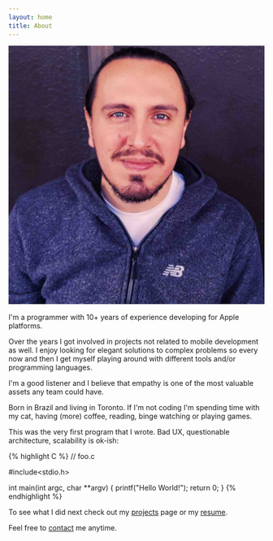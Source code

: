 ```yaml
---
layout: home
title: About
---
```


![That's me](/assets/me.jpg#avatar-home)

I'm a programmer with 10+ years of experience developing for Apple platforms.

Over the years I got involved in projects not related to mobile development as well. I enjoy looking for elegant solutions to complex problems so every now and then I get myself playing around with different tools and/or programming languages.

I'm a good listener and I believe that empathy is one of the most valuable assets any team could have.

Born in Brazil and living in Toronto. If I'm not coding I'm spending time with my cat, having (more) coffee, reading, binge watching or playing games.

This was the very first program that I wrote. Bad UX, questionable architecture, scalability is ok-ish:

{% highlight C %}
// foo.c

#include<stdio.h>

int main(int argc, char **argv) {
    printf("Hello World!");
    return 0;
}
{% endhighlight %}

To see what I did next check out my [projects](/projects) page or my <a href="{{ site.baseurl }}/assets/resume.pdf" target="_blank">resume</a>.

Feel free to [contact](/contact) me anytime.
